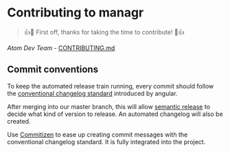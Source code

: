 # Contributing to managr
> :+1::tada: First off, thanks for taking the time to contribute! :tada::+1:

*Atom Dev Team* - [CONTRIBUTING.md](https://github.com/atom/atom/blob/master/CONTRIBUTING.md)

## Commit conventions
To keep the automated release train running, every commit should follow the [conventional changelog standard](https://github.com/conventional-changelog/conventional-changelog-angular/blob/master/convention.md) introduced by angular.

After merging into our master branch, this will allow [semantic release](https://github.com/semantic-release/semantic-release) to decide what kind of version to release. An automated changelog will also be created.

Use [Commitizen](https://commitizen.github.io/cz-cli/) to ease up creating commit messages with the conventional changelog standard. It is fully integrated into the project.
